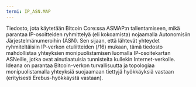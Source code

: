 ```yaml
---
termi: IP_ASN.MAP
---
```


Tiedosto, jota käytetään Bitcoin Core:ssa ASMAP:n tallentamiseen, mikä parantaa IP-osoitteiden ryhmittelyä (eli kokoamista) nojaamalla Autonomisiin Järjestelmänumeroihin (ASN). Sen sijaan, että lähtevät yhteydet ryhmiteltäisiin IP-verkon etuliitteiden (/16) mukaan, tämä tiedosto mahdollistaa yhteyksien monipuolistamisen luomalla IP-osoitekartan ASNeille, jotka ovat ainutlaatuisia tunnisteita kullekin Internet-verkolle. Ideana on parantaa Bitcoin-verkon turvallisuutta ja topologiaa monipuolistamalla yhteyksiä suojaamaan tiettyjä hyökkäyksiä vastaan (erityisesti Erebus-hyökkäystä vastaan).